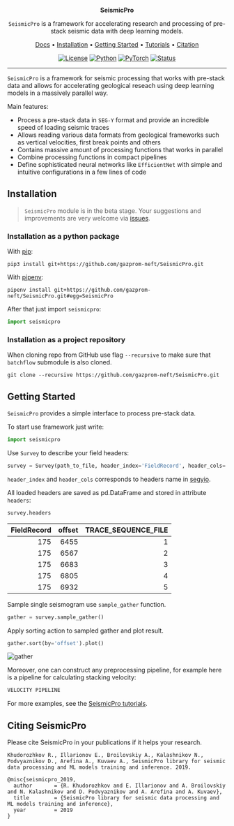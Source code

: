 <div align="center">

**SeismicPro**

`SeismicPro` is a framework for accelerating research and processing of pre-stack seismic data with deep learning models.

<p align="center">
  <a href="">Docs</a> •
  <a href="#installation">Installation</a> •
  <a href="#getting-started">Getting Started</a> •
  <a href="tutorials">Tutorials</a> •
  <a href="#citing-seismicpro">Citation</a>
</p>

[![License](https://img.shields.io/github/license/analysiscenter/batchflow.svg)](https://www.apache.org/licenses/LICENSE-2.0)
[![Python](https://img.shields.io/badge/python-3.6-blue.svg)](https://python.org)
[![PyTorch](https://img.shields.io/badge/PyTorch-1.7-orange.svg)](https://pytorch.org)
[![Status](https://github.com/gazprom-neft/SeismicPro/workflows/status/badge.svg)](https://github.com/gazprom-neft/SeismicPro/actions?query=workflow%3Astatus)

</div>

---

`SeismicPro` is a framework for seismic processing that works with pre-stack data and allows for accelerating geological reseach using deep learning models in a massively parallel way.

Main features:

* Process a pre-stack data in `SEG-Y` format and provide an incredible speed of loading seismic traces
* Allows reading various data formats from geological frameworks such as vertical velocities, first break points and others
* Contains massive amount of processing functions that works in parallel
* Combine processing functions in compact pipelines
* Define sophisticated neural networks like `EfficientNet` with simple and intuitive configurations in a few lines of code


## Installation

> `SeismicPro` module is in the beta stage. Your suggestions and improvements are very welcome via [issues](https://github.com/gazprom-neft/SeismicPro/issues).

### Installation as a python package

With [pip](https://pip.pypa.io/en/stable/):

    pip3 install git+https://github.com/gazprom-neft/SeismicPro.git

With [pipenv](https://docs.pipenv.org/):

    pipenv install git+https://github.com/gazprom-neft/SeismicPro.git#egg=SeismicPro

After that just import `seismicpro`:
```python
import seismicpro
```

### Installation as a project repository

When cloning repo from GitHub use flag ``--recursive`` to make sure that ``batchflow`` submodule is also cloned.

    git clone --recursive https://github.com/gazprom-neft/SeismicPro.git


## Getting Started

`SeismicPro` provides a simple interface to process pre-stack data.

To start use framework just write:

```python
import seismicpro
```

Use `Survey` to describe your field headers:

```python
survey = Survey(path_to_file, header_index='FieldRecord', header_cols='offset')
```
`header_index` and `header_cols` corresponds to headers name in [segyio](https://segyio.readthedocs.io/en/latest/segyio.html#constants).

All loaded headers are saved as pd.DataFrame and stored in attribute `headers`:

```python
survey.headers
```

|   FieldRecord |   offset |   TRACE_SEQUENCE_FILE |
|--------------:|---------:|----------------------:|
|           175 |     6455 |                     1 |
|           175 |     6567 |                     2 |
|           175 |     6683 |                     3 |
|           175 |     6805 |                     4 |
|           175 |     6932 |                     5 |

Sample single seismogram use `sample_gather` function.

```python
gather = survey.sample_gather()
```
Apply sorting action to sampled gather and plot result.

```python
gather.sort(by='offset').plot()
```
![gather](https://i.imgur.com/qv0SsEE.png)

Moreover, one can construct any preprocessing pipeline, for example here is a pipeline for calculating stacking velocity:

```python
VELOCITY PIPELINE
```

For more examples, see the [SeismicPro tutorials](tutorials).


## Citing SeismicPro

Please cite SeismicPro in your publications if it helps your research.

    Khudorozhkov R., Illarionov E., Broilovskiy A., Kalashnikov N., Podvyaznikov D., Arefina A., Kuvaev A., SeismicPro library for seismic data processing and ML models training and inference. 2019.

```
@misc{seismicpro_2019,
  author       = {R. Khudorozhkov and E. Illarionov and A. Broilovskiy and N. Kalashnikov and D. Podvyaznikov and A. Arefina and A. Kuvaev},
  title        = {SeismicPro library for seismic data processing and ML models training and inference},
  year         = 2019
}
```
